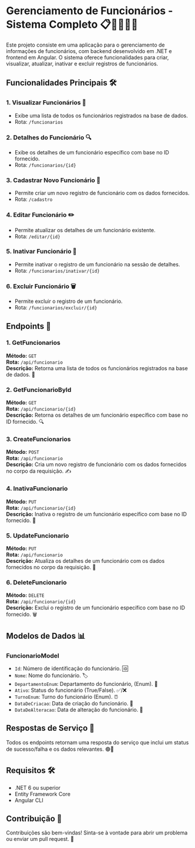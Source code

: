 # Gerenciamento de Funcionários - Sistema Completo 📋👨‍💼👩‍💼

Este projeto consiste em uma aplicação para o gerenciamento de informações de funcionários, com backend desenvolvido em .NET e frontend em Angular. O sistema oferece funcionalidades para criar, visualizar, atualizar, inativar e excluir registros de funcionários.

## Funcionalidades Principais 🛠️

### 1. Visualizar Funcionários 📜
   - Exibe uma lista de todos os funcionários registrados na base de dados.
   - Rota: `/funcionarios`

### 2. Detalhes do Funcionário 🔍
   - Exibe os detalhes de um funcionário específico com base no ID fornecido.
   - Rota: `/funcionarios/{id}`

### 3. Cadastrar Novo Funcionário 📝
   - Permite criar um novo registro de funcionário com os dados fornecidos.
   - Rota: `/cadastro`

### 4. Editar Funcionário ✏️
   - Permite atualizar os detalhes de um funcionário existente.
   - Rota: `/editar/{id}`

### 5. Inativar Funcionário 🚫
   - Permite inativar o registro de um funcionário na sessão de detalhes.
   - Rota: `/funcionarios/inativar/{id}`

### 6. Excluir Funcionário 🗑️
   - Permite excluir o registro de um funcionário.
   - Rota: `/funcionarios/excluir/{id}`


## Endpoints 🚀

### 1. GetFuncionarios
**Método:** `GET`  
**Rota:** `/api/funcionario`  
**Descrição:** Retorna uma lista de todos os funcionários registrados na base de dados. 📜

### 2. GetFuncionarioById
**Método:** `GET`  
**Rota:** `/api/funcionario/{id}`  
**Descrição:** Retorna os detalhes de um funcionário específico com base no ID fornecido. 🔍

### 3. CreateFuncionarios
**Método:** `POST`  
**Rota:** `/api/funcionario`  
**Descrição:** Cria um novo registro de funcionário com os dados fornecidos no corpo da requisição. ✍️

### 4. InativaFuncionario
**Método:** `PUT`  
**Rota:** `/api/funcionario/{id}`  
**Descrição:** Inativa o registro de um funcionário específico com base no ID fornecido. 🚫

### 5. UpdateFuncionario
**Método:** `PUT`  
**Rota:** `/api/funcionario`  
**Descrição:** Atualiza os detalhes de um funcionário com os dados fornecidos no corpo da requisição. 🔄

### 6. DeleteFuncionario
**Método:** `DELETE`  
**Rota:** `/api/funcionario/{id}`  
**Descrição:** Exclui o registro de um funcionário específico com base no ID fornecido. 🗑️

## Modelos de Dados 📊

### FuncionarioModel
- `Id`: Número de identificação do funcionário. 🆔
- `Nome`: Nome do funcionário. 🏷️
- `DepartamentoEnum`: Departamento do funcionário, (Enum). 🏢
- `Ativo`: Status do funcionário (True/False). ✅/❌
- `TurnoEnum`: Turno do funcionário (Enum). ⏰
- `DataDeCriacao`: Data de criação do funcionário. 📅
- `DataDeAlteracao`: Data de alteração do funcionário. 📅

## Respostas de Serviço 💬

Todos os endpoints retornam uma resposta do serviço que inclui um status de sucesso/falha e os dados relevantes. 🟢🔴

## Requisitos 🛠️

- .NET 6 ou superior
- Entity Framework Core
- Angular CLI

## Contribuição 🤝

Contribuições são bem-vindas! Sinta-se à vontade para abrir um problema ou enviar um pull request. 🚀

